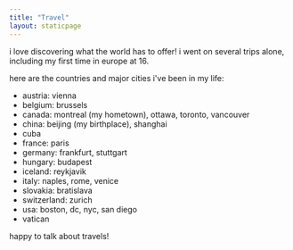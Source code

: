 ```yaml
---
title: "Travel"
layout: staticpage
---
```


i love discovering what the world has to offer! i went on several trips alone, including my first time in europe at 16.

here are the countries and major cities i've been in my life:

* austria: vienna
* belgium: brussels
* canada: montreal (my hometown), ottawa, toronto, vancouver
* china: beijing (my birthplace), shanghai
* cuba
* france: paris
* germany: frankfurt, stuttgart
* hungary: budapest
* iceland: reykjavik
* italy: naples, rome, venice
* slovakia: bratislava
* switzerland: zurich
* usa: boston, dc, nyc, san diego
* vatican

happy to talk about travels!